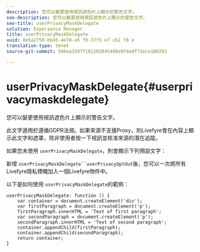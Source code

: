 ```yaml
---
description: 您可以變更使用視訊遮色片上顯示的警告文字。
seo-description: 您可以變更使用視訊遮色片上顯示的警告文字。
seo-title: userPrivacyMaskDelegate
solution: Experience Manager
title: userPrivacyMaskDelegate
uuid: 8e5a2750-bb45-4e70-a5 f9-37f5 e7 c61 f8 e
translation-type: tm+mt
source-git-commit: 566ea2587f101202045488e9f4edf73ece100293

---
```



# userPrivacyMaskDelegate{#userprivacymaskdelegate}

您可以變更使用視訊遮色片上顯示的警告文字。

此文字適用於遵循GDPR法規。如果來源不支援Proxy，則Livefyre會在內容上顯示此文字和遮罩，除非使用者按一下視訊並核准來源的潛在追蹤。

如果您未使用 `userPrivacyMaskDelegate`，則會顯示下列預設文字：

新增 `userPrivacyMaskDelegate``userPrivacyOptOut`後，您可以一次將所有Livefyre隱私標幟加入一個Livefyre物件中。

以下是如何使用 `userPrivacyMaskDelegate`的範例：

```
userPrivacyMaskDelegate: function () { 
    var container = document.createElement('div'); 
    var firstParagraph = document.createElement('p'); 
    firstParagraph.innerHTML = 'Text of first paragraph'; 
    var secondParagraph = document.createElement('p'); 
    secondParagraph.innerHTML = 'Text of second paragraph'; 
    container.appendChild(firstParagraph); 
    container.appendChild(secondParagraph); 
    return container; 
}
```
